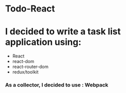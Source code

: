 # Todo-React
<h1>I decided to write a task list application using:</h1>
<ul>
  <li>React</li>
  <li>react-dom</li>
  <li>react-router-dom</li>
  <li>redux/toolkit</li>
</ul>
<h3>As a collector, I decided to use : <strong>Webpack</strong></h3>
